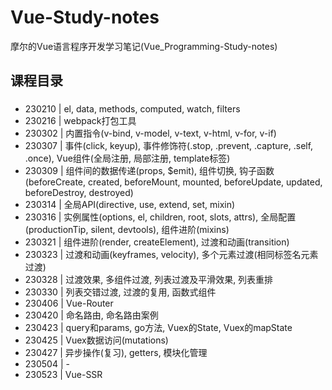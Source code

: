 # Vue-Study-notes
摩尔的Vue语言程序开发学习笔记(Vue_Programming-Study-notes)

## 课程目录
###
* 230210 | el, data, methods, computed, watch, filters
* 230216 | webpack打包工具
* 230302 | 内置指令(v-bind, v-model, v-text, v-html, v-for, v-if)
* 230307 | 事件(click, keyup), 事件修饰符(.stop, .prevent, .capture, .self, .once), Vue组件(全局注册, 局部注册, template标签)
* 230309 | 组件间的数据传递(props, $emit), 组件切换, 钩子函数(beforeCreate, created, beforeMount, mounted, beforeUpdate, updated, beforeDestroy, destroyed)
* 230314 | 全局API(directive, use, extend, set, mixin)
* 230316 | 实例属性(options, el, children, root, slots, attrs), 全局配置(productionTip, silent, devtools), 组件进阶(mixins)
* 230321 | 组件进阶(render, createElement), 过渡和动画(transition)
* 230323 | 过渡和动画(keyframes, velocity), 多个元素过渡(相同标签名元素过渡)
* 230328 | 过渡效果, 多组件过渡, 列表过渡及平滑效果, 列表重排
* 230330 | 列表交错过渡, 过渡的复用, 函数式组件
* 230406 | Vue-Router
* 230420 | 命名路由, 命名路由案例
* 230423 | query和params, go方法, Vuex的State, Vuex的mapState
* 230425 | Vuex数据访问(mutations)
* 230427 | 异步操作(复习), getters, 模块化管理
* 230504 | -
* 230523 | Vue-SSR